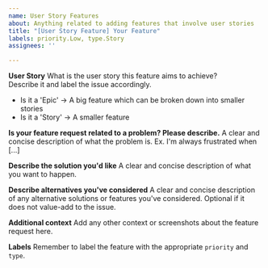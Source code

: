 ```yaml
---
name: User Story Features
about: Anything related to adding features that involve user stories
title: "[User Story Feature] Your Feature"
labels: priority.Low, type.Story
assignees: ''

---
```


**User Story**
What is the user story this feature aims to achieve?  
Describe it and label the issue accordingly.  
- Is it a 'Epic' -> A big feature which can be broken down into smaller stories
- Is it a 'Story' -> A smaller feature

**Is your feature request related to a problem? Please describe.**
A clear and concise description of what the problem is. Ex. I'm always frustrated when [...]

**Describe the solution you'd like**
A clear and concise description of what you want to happen.

**Describe alternatives you've considered**
A clear and concise description of any alternative solutions or features you've considered.  Optional if it does not value-add to the issue.  

**Additional context**
Add any other context or screenshots about the feature request here.

**Labels**
Remember to label the feature with the appropriate `priority` and `type`.
